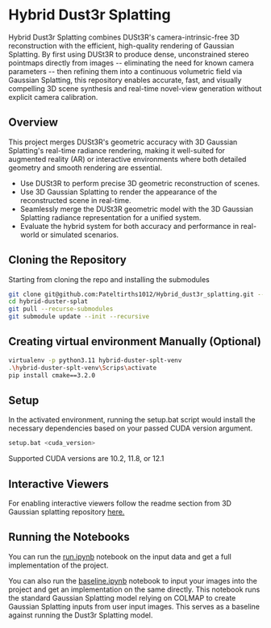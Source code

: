 # Hybrid Dust3r Splatting


Hybrid Dust3r Splatting combines DUSt3R's camera-intrinsic-free 3D reconstruction with the efficient, high-quality rendering of Gaussian Splatting. By first using DUSt3R to produce dense, unconstrained stereo pointmaps directly from images -- eliminating the need for known camera parameters -- then refining them into a continuous volumetric field via Gaussian Splatting, this repository enables accurate, fast, and visually compelling 3D scene synthesis and real-time novel-view generation without explicit camera calibration.

## Overview
This project merges DUSt3R's geometric accuracy with 3D Gaussian Splatting's real-time radiance rendering, making it well-suited for augmented reality (AR) or interactive environments where both detailed geometry and smooth rendering are essential.
- Use DUSt3R to perform precise 3D geometric reconstruction of scenes.
- Use 3D Gaussian Splatting to render the appearance of the reconstructed scene in real-time.
- Seamlessly merge the DUSt3R geometric model with the 3D Gaussian Splatting radiance representation for a unified system.
- Evaluate the hybrid system for both accuracy and performance in real-world or simulated scenarios.


## Cloning the Repository

Starting from cloning the repo and installing the submodules

```sh
git clone git@github.com:Pateltirths1012/Hybrid_dust3r_splatting.git --recursive
cd hybrid-duster-splat
git pull --recurse-submodules
git submodule update --init --recursive
```


## Creating virtual environment Manually (Optional)

```sh
virtualenv -p python3.11 hybrid-duster-splt-venv
.\hybrid-duster-splt-venv\Scrips\activate
pip install cmake==3.2.0
```

## Setup

In the activated environment, running the setup.bat script would install the necessary dependencies based on your passed CUDA version argument.

```sh
setup.bat <cuda_version>
```

Supported CUDA versions are 10.2, 11.8, or 12.1

## Interactive Viewers

For enabling interactive viewers follow the readme section from 3D Gaussian splatting repository [here.](https://github.com/nerlfield/gaussian-splatting/blob/main/README.md#interactive-viewers)


## Running the Notebooks

You can run the [run.ipynb](./run.ipynb) notebook on the input data and get a full implementation of the project.

You can also run the [baseline.ipynb](./baseline.ipynb) notebook to input your images into the project and get an implementation on the same directly. This notebook runs the standard Gaussian Splatting model relying on COLMAP to create Gaussian Splatting inputs from user input images. This serves as a baseline against running the Dust3r Splatting model.

